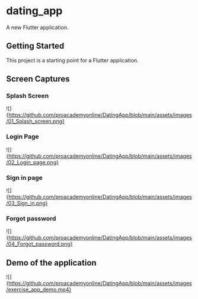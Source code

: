 # dating_app

A new Flutter application.

## Getting Started

This project is a starting point for a Flutter application.

## Screen Captures

### Splash Screen

![]{https://github.com/proacademyonline/DatingApp/blob/main/assets/images/01_Splash_screen.png}

### Login Page

![]{https://github.com/proacademyonline/DatingApp/blob/main/assets/images/02_Login_page.png}

### Sign in page

![]{https://github.com/proacademyonline/DatingApp/blob/main/assets/images/03_Sign_in.png}

### Forgot password

![]{https://github.com/proacademyonline/DatingApp/blob/main/assets/images/04_Forgot_password.png}

## Demo of the application

![]{https://github.com/proacademyonline/DatingApp/blob/main/assets/images/exercise_app_demo.mp4}

